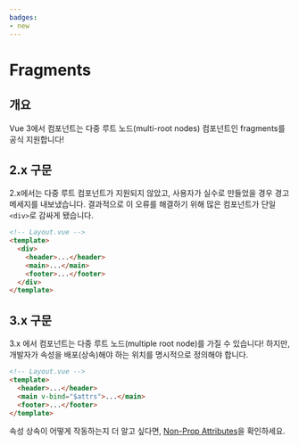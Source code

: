 ```yaml
---
badges:
- new
---
```


# Fragments <migrationbadges badges="$frontmatter.badges"></migrationbadges>

## 개요

Vue 3에서 컴포넌트는 다중 루트 노드(multi-root nodes) 컴포넌트인 fragments를 공식 지원합니다!

## 2.x 구문

2.x에서는 다중 루트 컴포넌트가 지원되지 않았고, 사용자가 실수로 만들었을 경우 경고 메세지를 내보냈습니다. 결과적으로 이 오류를 해결하기 위해 많은 컴포넌트가 단일 `<div>`로 감싸게 됐습니다.

```html
<!-- Layout.vue -->
<template>
  <div>
    <header>...</header>
    <main>...</main>
    <footer>...</footer>
  </div>
</template>
```

## 3.x 구문

3.x 에서 컴포넌트는 다중 루트 노드(multiple root node)를 가질 수 있습니다! 하지만, 개발자가 속성을 배포(상속)해야 하는 위치를 명시적으로 정의해야 합니다.

```html
<!-- Layout.vue -->
<template>
  <header>...</header>
  <main v-bind="$attrs">...</main>
  <footer>...</footer>
</template>
```

속성 상속이 어떻게 작동하는지 더 알고 싶다면, [Non-Prop Attributes](/ko-KR/guide/component-attrs.html)을 확인하세요.
